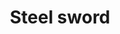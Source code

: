 ---
layout: item
title: Steel sword
item-id: 1281
datatable: true
id: 1281
name: "Steel sword"
monsters:
  - id: 1798
    name: "White Knight"
    combat_level: 36
    wiki_url: "https://oldschool.runescape.wiki/w/White_Knight#Initiate"
    drops:
      - quantity: "1"
        noted: false
        rarity: 0.0078125
      - quantity: "1"
        noted: false
        rarity: 0.0078125
      - quantity: "1"
        noted: false
        rarity: 0.015625
      - quantity: "1"
        noted: false
        rarity: 0.015625
  - id: 1799
    name: "White Knight"
    combat_level: 38
    wiki_url: "https://oldschool.runescape.wiki/w/White_Knight#Proselyte"
    drops:
      - quantity: "1"
        noted: false
        rarity: 0.0078125
      - quantity: "1"
        noted: false
        rarity: 0.0078125
      - quantity: "1"
        noted: false
        rarity: 0.015625
      - quantity: "1"
        noted: false
        rarity: 0.015625
  - id: 1800
    name: "White Knight"
    combat_level: 39
    wiki_url: "https://oldschool.runescape.wiki/w/White_Knight#Acolyte"
    drops:
      - quantity: "1"
        noted: false
        rarity: 0.0078125
      - quantity: "1"
        noted: false
        rarity: 0.0078125
      - quantity: "1"
        noted: false
        rarity: 0.015625
      - quantity: "1"
        noted: false
        rarity: 0.015625
  - id: 1829
    name: "White Knight"
    combat_level: 42
    wiki_url: "https://oldschool.runescape.wiki/w/White_Knight#Partisan"
    drops:
      - quantity: "1"
        noted: false
        rarity: 0.0078125
      - quantity: "1"
        noted: false
        rarity: 0.0078125
      - quantity: "1"
        noted: false
        rarity: 0.015625
      - quantity: "1"
        noted: false
        rarity: 0.015625
  - id: 2085
    name: "Ice giant"
    combat_level: 53
    wiki_url: "https://oldschool.runescape.wiki/w/Ice_giant#Level_53"
    drops:
      - quantity: "1"
        noted: false
        rarity: 0.03125
  - id: 2086
    name: "Ice giant"
    combat_level: 53
    wiki_url: "https://oldschool.runescape.wiki/w/Ice_giant#Level_53"
    drops:
      - quantity: "1"
        noted: false
        rarity: 0.03125
  - id: 2087
    name: "Ice giant"
    combat_level: 53
    wiki_url: "https://oldschool.runescape.wiki/w/Ice_giant#Level_53"
    drops:
      - quantity: "1"
        noted: false
        rarity: 0.03125
  - id: 2088
    name: "Ice giant"
    combat_level: 53
    wiki_url: "https://oldschool.runescape.wiki/w/Ice_giant#Level_53"
    drops:
      - quantity: "1"
        noted: false
        rarity: 0.03125
  - id: 2089
    name: "Ice giant"
    combat_level: 53
    wiki_url: "https://oldschool.runescape.wiki/w/Ice_giant#Level_53"
    drops:
      - quantity: "1"
        noted: false
        rarity: 0.03125
  - id: 4114
    name: "White Knight"
    combat_level: 36
    wiki_url: "https://oldschool.runescape.wiki/w/White_Knight#Partisan"
    drops:
      - quantity: "1"
        noted: false
        rarity: 0.0078125
      - quantity: "1"
        noted: false
        rarity: 0.0078125
      - quantity: "1"
        noted: false
        rarity: 0.015625
      - quantity: "1"
        noted: false
        rarity: 0.015625
---